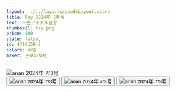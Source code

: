 ```yaml
---
layout: ../../layouts/goodsLayout.astro
title: Ray 2024年 5月号
text: 一生アイドル宣言
thumbnail: ray.png
price: 800
state: false,
id: 4710158-2
colors: 赤色
maker: 主婦の友社
---
```


<div class="img-switcher">
      <img id="mainImg" class="main-img" src="/04_ecsite/images/ray.png" alt="anan 2024年 7/3号" />
      <div class="thumbnails">
        <button class="thumb-btn active"><img class="thumb-img" src="/04_ecsite/images/ray.png" alt="anan 2024年 7/3号" /></button>
        <button class="thumb-btn active"><img class="thumb-img" src="/04_ecsite/images/ray2.png" alt="anan 2024年 7/3号" /></button>
        <button class="thumb-btn"><img class="thumb-img" src="/04_ecsite/images/ray3.png" alt="anan 2024年 7/3号" /></button>
      </div>
    </div>

  <script>
    document.addEventListener('DOMContentLoaded', () => {
      const mainImg = document.getElementById('mainImg');
      const thumbBtns = document.querySelectorAll('.thumb-btn');

      thumbBtns.forEach(btn => {
        btn.addEventListener('click', () => {
          thumbBtns.forEach(b => b.classList.remove('active'));
          btn.classList.add('active');
          mainImg.src = btn.querySelector('img').src;
        });
      });
    });
  </script>
